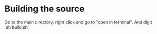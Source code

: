 # Building the source
Go to the main directory, right click and go to "open in terminal".
And digit ´sh build.sh´
